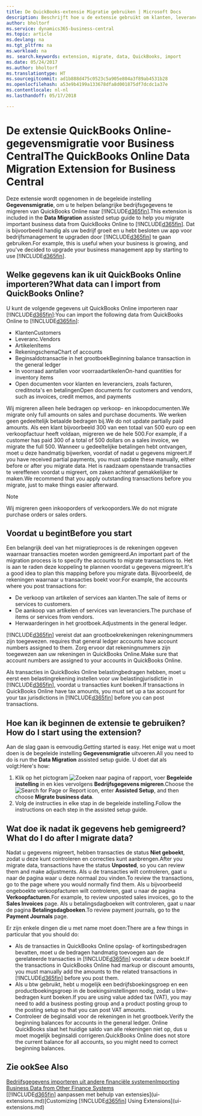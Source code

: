 ```yaml
---
title: De QuickBooks-extensie Migratie gebruiken | Microsoft Docs
description: Beschrijft hoe u de extensie gebruikt om klanten, leveranciers, artikelen en rekeningen van QuickBooks Online naar Business Central te migreren.
author: bholtorf
ms.service: dynamics365-business-central
ms.topic: article
ms.devlang: na
ms.tgt_pltfrm: na
ms.workload: na
ms. search.keywords: extension, migrate, data, QuickBooks, import
ms.date: 05/24/2017
ms.author: bholtorf
ms.translationtype: HT
ms.sourcegitcommit: ad1b888d475c0523c5a905e804a3f89ab4531b28
ms.openlocfilehash: a53e9b4199a133678dfa8d001875df7dcdc1a37e
ms.contentlocale: nl-nl
ms.lasthandoff: 05/17/2018

---
```


# <a name="the-quickbooks-online-data-migration-extension-for-business-central"></a><span data-ttu-id="775d8-103">De extensie QuickBooks Online-gegevensmigratie voor Business Central</span><span class="sxs-lookup"><span data-stu-id="775d8-103">The QuickBooks Online Data Migration Extension for Business Central</span></span>
<span data-ttu-id="775d8-104">Deze extensie wordt opgenomen in de begeleide instelling **Gegevensmigratie**, om u te helpen belangrijke bedrijfsgegevens te migreren van QuickBooks Online naar [!INCLUDE[d365fin](includes/d365fin_md.md)].</span><span class="sxs-lookup"><span data-stu-id="775d8-104">This extension is included in the **Data Migration** assisted setup guide to help you migrate important business data from QuickBooks Online to [!INCLUDE[d365fin](includes/d365fin_md.md)].</span></span> <span data-ttu-id="775d8-105">Dat is bijvoorbeeld handig als uw bedrijf groeit en u hebt besloten uw app voor bedrijfsmanagement te upgraden door [!INCLUDE[d365fin](includes/d365fin_md.md)] te gaan gebruiken.</span><span class="sxs-lookup"><span data-stu-id="775d8-105">For example, this is useful when your business is growing, and you've decided to upgrade your business management app by starting to use [!INCLUDE[d365fin](includes/d365fin_md.md)].</span></span>

## <a name="what-data-can-i-import-from-quickbooks-online"></a><span data-ttu-id="775d8-106">Welke gegevens kan ik uit QuickBooks Online importeren?</span><span class="sxs-lookup"><span data-stu-id="775d8-106">What data can I import from QuickBooks Online?</span></span>
<span data-ttu-id="775d8-107">U kunt de volgende gegevens uit QuickBooks Online importeren naar [!INCLUDE[d365fin](includes/d365fin_md.md)]:</span><span class="sxs-lookup"><span data-stu-id="775d8-107">You can import the following data from QuickBooks Online to [!INCLUDE[d365fin](includes/d365fin_md.md)]:</span></span>  

* <span data-ttu-id="775d8-108">Klanten</span><span class="sxs-lookup"><span data-stu-id="775d8-108">Customers</span></span>
* <span data-ttu-id="775d8-109">Leveranc.</span><span class="sxs-lookup"><span data-stu-id="775d8-109">Vendors</span></span>
* <span data-ttu-id="775d8-110">Artikelen</span><span class="sxs-lookup"><span data-stu-id="775d8-110">Items</span></span>
* <span data-ttu-id="775d8-111">Rekeningschema</span><span class="sxs-lookup"><span data-stu-id="775d8-111">Chart of accounts</span></span>
* <span data-ttu-id="775d8-112">Beginsaldotransactie in het grootboek</span><span class="sxs-lookup"><span data-stu-id="775d8-112">Beginning balance transaction in the general ledger</span></span>
* <span data-ttu-id="775d8-113">In voorraad aantallen voor voorraadartikelen</span><span class="sxs-lookup"><span data-stu-id="775d8-113">On-hand quantities for inventory items</span></span>
* <span data-ttu-id="775d8-114">Open documenten voor klanten en leveranciers, zoals facturen, creditnota's en betalingen</span><span class="sxs-lookup"><span data-stu-id="775d8-114">Open documents for customers and vendors, such as invoices, credit memos, and payments</span></span>

<span data-ttu-id="775d8-115">Wij migreren alleen hele bedragen op verkoop- en inkoopdocumenten.</span><span class="sxs-lookup"><span data-stu-id="775d8-115">We migrate only full amounts on sales and purchase documents.</span></span> <span data-ttu-id="775d8-116">We werken geen gedeeltelijk betaalde bedragen bij.</span><span class="sxs-lookup"><span data-stu-id="775d8-116">We do not update partially paid amounts.</span></span> <span data-ttu-id="775d8-117">Als een klant bijvoorbeeld 300 van een totaal van 500 euro op een verkoopfactuur heeft voldaan, migreren we de hele 500.</span><span class="sxs-lookup"><span data-stu-id="775d8-117">For example, if a customer has paid 300 of a total of 500 dollars on a sales invoice, we migrate the full 500.</span></span> <span data-ttu-id="775d8-118">Wanneer u gedeeltelijke betalingen hebt ontvangen, moet u deze handmatig bijwerken, voordat of nadat u gegevens migreert.</span><span class="sxs-lookup"><span data-stu-id="775d8-118">If you have received partial payments, you must update these manually, either before or after you migrate data.</span></span> <span data-ttu-id="775d8-119">Het is raadzaam openstaande transacties te vereffenen voordat u migreert, om zaken achteraf gemakkelijker te maken.</span><span class="sxs-lookup"><span data-stu-id="775d8-119">We recommend that you apply outstanding transactions before you migrate, just to make things easier afterward.</span></span>

> [!NOTE]  
>   <span data-ttu-id="775d8-120">Wij migreren geen inkooporders of verkooporders.</span><span class="sxs-lookup"><span data-stu-id="775d8-120">We do not migrate purchase orders or sales orders.</span></span>

## <a name="before-you-start"></a><span data-ttu-id="775d8-121">Voordat u begint</span><span class="sxs-lookup"><span data-stu-id="775d8-121">Before you start</span></span>
<span data-ttu-id="775d8-122">Een belangrijk deel van het migratieproces is de rekeningen opgeven waarnaar transacties moeten worden gemigreerd.</span><span class="sxs-lookup"><span data-stu-id="775d8-122">An important part of the migration process is to specify the accounts to migrate transactions to.</span></span> <span data-ttu-id="775d8-123">Het is aan te raden deze koppeling te plannen voordat u gegevens migreert.</span><span class="sxs-lookup"><span data-stu-id="775d8-123">It's a good idea to plan this mapping before you migrate data.</span></span> <span data-ttu-id="775d8-124">Bijvoorbeeld, de rekeningen waarnaar u transacties boekt voor:</span><span class="sxs-lookup"><span data-stu-id="775d8-124">For example, the accounts where you post transactions for:</span></span>  

* <span data-ttu-id="775d8-125">De verkoop van artikelen of services aan klanten.</span><span class="sxs-lookup"><span data-stu-id="775d8-125">The sale of items or services to customers.</span></span>
* <span data-ttu-id="775d8-126">De aankoop van artikelen of services van leveranciers.</span><span class="sxs-lookup"><span data-stu-id="775d8-126">The purchase of items or services from vendors.</span></span>  
* <span data-ttu-id="775d8-127">Herwaarderingen in het grootboek.</span><span class="sxs-lookup"><span data-stu-id="775d8-127">Adjustments in the general ledger.</span></span>  

[!INCLUDE[d365fin](includes/d365fin_md.md)]<span data-ttu-id="775d8-128"> vereist dat aan grootboekrekeningen rekeningnummers zijn toegewezen.</span><span class="sxs-lookup"><span data-stu-id="775d8-128"> requires that general ledger accounts have account numbers assigned to them.</span></span> <span data-ttu-id="775d8-129">Zorg ervoor dat rekeningnummers zijn toegewezen aan uw rekeningen in QuickBooks Online.</span><span class="sxs-lookup"><span data-stu-id="775d8-129">Make sure that account numbers are assigned to your accounts in QuickBooks Online.</span></span>

<span data-ttu-id="775d8-130">Als transacties in QuickBooks Online belastingbedragen hebben, moet u eerst een belastingrekening instellen voor uw belastingjurisdictie in [!INCLUDE[d365fin](includes/d365fin_md.md)], voordat u transacties kunt boeken.</span><span class="sxs-lookup"><span data-stu-id="775d8-130">If transactions in QuickBooks Online have tax amounts, you must set up a tax account for your tax jurisdictions in [!INCLUDE[d365fin](includes/d365fin_md.md)] before you can post transactions.</span></span>

## <a name="how-do-i-start-using-the-extension"></a><span data-ttu-id="775d8-131">Hoe kan ik beginnen de extensie te gebruiken?</span><span class="sxs-lookup"><span data-stu-id="775d8-131">How do I start using the extension?</span></span>
<span data-ttu-id="775d8-132">Aan de slag gaan is eenvoudig.</span><span class="sxs-lookup"><span data-stu-id="775d8-132">Getting started is easy.</span></span> <span data-ttu-id="775d8-133">Het enige wat u moet doen is de begeleide instelling **Gegevensmigratie** uitvoeren.</span><span class="sxs-lookup"><span data-stu-id="775d8-133">All you need to do is run the **Data Migration** assisted setup guide.</span></span> <span data-ttu-id="775d8-134">U doet dat als volgt:</span><span class="sxs-lookup"><span data-stu-id="775d8-134">Here's how:</span></span>

1. <span data-ttu-id="775d8-135">Klik op het pictogram ![Zoeken naar pagina of rapport](media/ui-search/search_small.png "pictogram Zoeken naar pagina of rapport"), voer **Begeleide instelling** in en kies vervolgens **Bedrijfsgegevens migreren**.</span><span class="sxs-lookup"><span data-stu-id="775d8-135">Choose the ![Search for Page or Report](media/ui-search/search_small.png "Search for Page or Report icon") icon, enter **Assisted Setup**, and then choose **Migrate business data**.</span></span>
2. <span data-ttu-id="775d8-136">Volg de instructies in elke stap in de begeleide instelling.</span><span class="sxs-lookup"><span data-stu-id="775d8-136">Follow the instructions on each step in the assisted setup guide.</span></span>

## <a name="what-do-i-do-after-i-migrate-data"></a><span data-ttu-id="775d8-137">Wat doe ik nadat ik gegevens heb gemigreerd?</span><span class="sxs-lookup"><span data-stu-id="775d8-137">What do I do after I migrate data?</span></span>
<span data-ttu-id="775d8-138">Nadat u gegevens migreert, hebben transacties de status **Niet geboekt**, zodat u deze kunt controleren en correcties kunt aanbrengen.</span><span class="sxs-lookup"><span data-stu-id="775d8-138">After you migrate data, transactions have the status **Unposted**, so you can review them and make adjustments.</span></span> <span data-ttu-id="775d8-139">Als u de transacties wilt controleren, gaat u naar de pagina waar u deze normaal zou vinden.</span><span class="sxs-lookup"><span data-stu-id="775d8-139">To review the transactions, go to the page where you would normally find them.</span></span> <span data-ttu-id="775d8-140">Als u bijvoorbeeld ongeboekte verkoopfacturen wilt controleren, gaat u naar de pagina **Verkoopfacturen**.</span><span class="sxs-lookup"><span data-stu-id="775d8-140">For example, to review unposted sales invoices, go to the **Sales Invoices** page.</span></span> <span data-ttu-id="775d8-141">Als u betalingsdagboeken wilt controleren, gaat u naar de pagina **Betalingsdagboeken**.</span><span class="sxs-lookup"><span data-stu-id="775d8-141">To review payment journals, go to the **Payment Journals** page.</span></span>   

<span data-ttu-id="775d8-142">Er zijn enkele dingen die u met name moet doen:</span><span class="sxs-lookup"><span data-stu-id="775d8-142">There are a few things in particular that you should do:</span></span>

* <span data-ttu-id="775d8-143">Als de transacties in QuickBooks Online opslag- of kortingsbedragen bevatten, moet u de bedragen handmatig toevoegen aan de gerelateerde transacties in [!INCLUDE[d365fin](includes/d365fin_md.md)] voordat u deze boekt.</span><span class="sxs-lookup"><span data-stu-id="775d8-143">If the transactions in QuickBooks Online had markup or discount amounts, you must manually add the amounts to the related transactions in [!INCLUDE[d365fin](includes/d365fin_md.md)] before you post them.</span></span>
* <span data-ttu-id="775d8-144">Als u btw gebruikt, hebt u mogelijk een bedrijfsboekingsgroep en een productboekingsgroep in de boekingsinstellingen nodig, zodat u btw-bedragen kunt boeken.</span><span class="sxs-lookup"><span data-stu-id="775d8-144">If you are using value added tax (VAT), you may need to add a business posting group and a product posting group to the posting setup so that you can post VAT amounts.</span></span>
* <span data-ttu-id="775d8-145">Controleer de beginsaldi voor de rekeningen in het grootboek.</span><span class="sxs-lookup"><span data-stu-id="775d8-145">Verify the beginning balances for accounts in the general ledger.</span></span> <span data-ttu-id="775d8-146">Online QuickBooks slaat het huidige saldo van alle rekeningen niet op, dus u moet mogelijk beginsaldi corrigeren.</span><span class="sxs-lookup"><span data-stu-id="775d8-146">QuickBooks Online does not store the current balance for all accounts, so you might need to correct beginning balances.</span></span>

## <a name="see-also"></a><span data-ttu-id="775d8-147">Zie ook</span><span class="sxs-lookup"><span data-stu-id="775d8-147">See Also</span></span>
[<span data-ttu-id="775d8-148">Bedrijfsgegevens importeren uit andere financiële systemen</span><span class="sxs-lookup"><span data-stu-id="775d8-148">Importing Business Data from Other Finance Systems</span></span>](across-import-data-configuration-packages.md)  
<span data-ttu-id="775d8-149">[[!INCLUDE[d365fin](includes/d365fin_md.md)] aanpassen met behulp van extensies](ui-extensions.md)</span><span class="sxs-lookup"><span data-stu-id="775d8-149">[Customizing [!INCLUDE[d365fin](includes/d365fin_md.md)] Using Extensions](ui-extensions.md)</span></span>  

